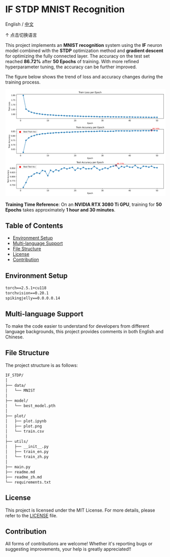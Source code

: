 # IF STDP MNIST Recognition

English / [中文](readme_zh.md)

↑ 点击切换语言

This project implements an **MNIST recognition** system using the **IF** neuron model combined with the **STDP** optimization method and **gradient descent** for optimizing the fully connected layer. The accuracy on the test set reached **86.72%** after **50 Epochs** of training. With more refined hyperparameter tuning, the accuracy can be further improved.

The figure below shows the trend of loss and accuracy changes during the training process.

![Demo](plot/plot.png)

**Training Time Reference**: On an **NVIDIA RTX 3080 Ti GPU**, training for **50 Epochs** takes approximately **1 hour and 30 minutes**.

## Table of Contents

- [Environment Setup](#environment-setup)
- [Multi-language Support](#multi-language-support)
- [File Structure](#file-structure)
- [License](#license)
- [Contribution](#contribution)

## Environment Setup

```
torch==2.5.1+cu118
torchvision==0.20.1
spikingjelly==0.0.0.0.14
```

## Multi-language Support

To make the code easier to understand for developers from different language backgrounds, this project provides comments in both English and Chinese.

## File Structure

The project structure is as follows:

```
IF_STDP/
│
├── data/ 
│   └── MNIST
│
├── model/ 
│   └── best_model.pth
│
├── plot/ 
│   ├── plot.ipynb
│   ├── plot.png
│   └── train.csv
│
├── utils/
│   ├── __init__.py
│   ├── train_en.py
│   └── train_zh.py
│
├── main.py
├── readme.md
├── readme_zh.md
└── requirements.txt
```

## License

This project is licensed under the MIT License. For more details, please refer to the [LICENSE](LICENSE) file.

## Contribution

All forms of contributions are welcome! Whether it's reporting bugs or suggesting improvements, your help is greatly appreciated!!